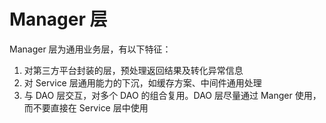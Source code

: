 # Manager 层

Manager 层为通用业务层，有以下特征：

1. 对第三方平台封装的层，预处理返回结果及转化异常信息
2. 对 Service 层通用能力的下沉，如缓存方案、中间件通用处理
3. 与 DAO 层交互，对多个 DAO 的组合复用。DAO 层尽量通过 Manger 使用，而不要直接在 Service 层中使用
